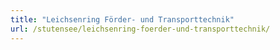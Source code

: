 ```yaml
---
title: "Leichsenring Förder- und Transporttechnik"
url: /stutensee/leichsenring-foerder-und-transporttechnik/
---
```

